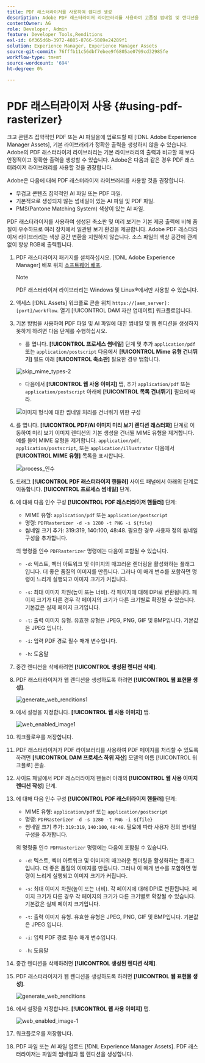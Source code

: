 ```yaml
---
title: PDF 래스터라이저를 사용하여 렌디션 생성
description: Adobe PDF 래스터라이저 라이브러리를 사용하여 고품질 썸네일 및 렌디션을 생성합니다.
contentOwner: AG
role: Developer, Admin
feature: Developer Tools,Renditions
exl-id: 6f365d6b-3972-4885-8766-5889e24289f1
solution: Experience Manager, Experience Manager Assets
source-git-commit: 76fffb11c56dbf7ebee9f6805ae0799cd32985fe
workflow-type: tm+mt
source-wordcount: '694'
ht-degree: 0%

---
```


# PDF 래스터라이저 사용 {#using-pdf-rasterizer}

크고 콘텐츠 집약적인 PDF 또는 AI 파일을에 업로드할 때 [!DNL Adobe Experience Manager Assets], 기본 라이브러리가 정확한 출력을 생성하지 않을 수 있습니다. Adobe의 PDF 래스터라이저 라이브러리는 기본 라이브러리의 출력과 비교할 때 보다 안정적이고 정확한 출력을 생성할 수 있습니다. Adobe은 다음과 같은 경우 PDF 래스터라이저 라이브러리를 사용할 것을 권장합니다.

Adobe은 다음에 대해 PDF 래스터라이저 라이브러리를 사용할 것을 권장합니다.

* 무겁고 콘텐츠 집약적인 AI 파일 또는 PDF 파일.
* 기본적으로 생성되지 않는 썸네일이 있는 AI 파일 및 PDF 파일.
* PMS(Pantone Matching System) 색상이 있는 AI 파일.

PDF 래스터라이저를 사용하여 생성된 축소판 및 미리 보기는 기본 제공 출력에 비해 품질이 우수하므로 여러 장치에서 일관된 보기 환경을 제공합니다. Adobe PDF 래스터라이저 라이브러리는 색상 공간 변환을 지원하지 않습니다. 소스 파일의 색상 공간에 관계없이 항상 RGB에 출력됩니다.

1. PDF 래스터라이저 패키지를 설치하십시오. [!DNL Adobe Experience Manager] 배포 위치 [소프트웨어 배포](https://experience.adobe.com/#/downloads/content/software-distribution/en/aem.html?package=/content/software-distribution/en/details.html/content/dam/aem/public/adobe/packages/cq650/product/assets/aem-assets-pdf-rasterizer-pkg-4.6.zip).

   >[!NOTE]
   >
   >PDF 래스터라이저 라이브러리는 Windows 및 Linux®에서만 사용할 수 있습니다.

1. 액세스 [!DNL Assets] 워크플로 콘솔 위치 `https://[aem_server]:[port]/workflow`. 열기 [!UICONTROL DAM 자산 업데이트] 워크플로입니다.

1. 기본 방법을 사용하여 PDF 파일 및 AI 파일에 대한 썸네일 및 웹 렌디션을 생성하지 못하게 하려면 다음 단계를 수행하십시오.

   * 를 엽니다. **[!UICONTROL 프로세스 썸네일]** 단계 및 추가 `application/pdf` 또는 `application/postscript` 다음에서 **[!UICONTROL Mime 유형 건너뛰기]** 필드 아래 **[!UICONTROL 축소판]** 필요한 경우 탭합니다.

   ![skip_mime_types-2](assets/skip_mime_types-2.png)

   * 다음에서 **[!UICONTROL 웹 사용 이미지]** 탭, 추가 `application/pdf` 또는 `application/postscript` 아래에 **[!UICONTROL 목록 건너뛰기]** 필요에 따라.

   ![이미지 형식에 대한 썸네일 처리를 건너뛰기 위한 구성](assets/web_enabled_imageskiplist.png)

1. 를 엽니다. **[!UICONTROL PDF/AI 이미지 미리 보기 렌디션 래스터화]** 단계로 이동하여 미리 보기 이미지 렌디션의 기본 생성을 건너뛸 MIME 유형을 제거합니다. 예를 들어 MIME 유형을 제거합니다. `application/pdf`, `application/postscript`, 또는 `application/illustrator` 다음에서 **[!UICONTROL MIME 유형]** 목록을 표시합니다.

   ![process_인수](assets/process_arguments.png)

1. 드래그 **[!UICONTROL PDF 래스터라이저 핸들러]** 사이드 패널에서 아래의 단계로 이동합니다. **[!UICONTROL 프로세스 썸네일]** 단계.
1. 에 대해 다음 인수 구성 **[!UICONTROL PDF 래스터라이저 핸들러]** 단계:

   * MIME 유형: `application/pdf` 또는 `application/postscript`
   * 명령: `PDFRasterizer -d -s 1280 -t PNG -i ${file}`
   * 썸네일 크기 추가: 319:319, 140:100, 48:48. 필요한 경우 사용자 정의 썸네일 구성을 추가합니다.

   의 명령줄 인수 `PDFRasterizer` 명령에는 다음이 포함될 수 있습니다.

   * `-d`: 텍스트, 벡터 아트워크 및 이미지의 매끄러운 렌더링을 활성화하는 플래그입니다. 더 좋은 품질의 이미지를 만듭니다. 그러나 이 매개 변수를 포함하면 명령이 느리게 실행되고 이미지 크기가 커집니다.

   * `-s`: 최대 이미지 차원(높이 또는 너비). 각 페이지에 대해 DPI로 변환됩니다. 페이지 크기가 다른 경우 각 페이지의 크기가 다른 크기별로 확장될 수 있습니다. 기본값은 실제 페이지 크기입니다.

   * `-t`: 출력 이미지 유형. 유효한 유형은 JPEG, PNG, GIF 및 BMP입니다. 기본값은 JPEG 입니다.

   * `-i`: 입력 PDF 경로 필수 매개 변수입니다.

   * `-h`: 도움말

1. 중간 렌디션을 삭제하려면 **[!UICONTROL 생성된 렌디션 삭제]**.
1. PDF 래스터라이저가 웹 렌디션을 생성하도록 하려면 **[!UICONTROL 웹 표현물 생성]**.

   ![generate_web_renditions1](assets/generate_web_renditions1.png)

1. 에서 설정을 지정합니다. **[!UICONTROL 웹 사용 이미지]** 탭.

   ![web_enabled_image1](assets/web_enabled_image1.png)

1. 워크플로우를 저장합니다.
1. PDF 래스터라이저가 PDF 라이브러리를 사용하여 PDF 페이지를 처리할 수 있도록 하려면 **[!UICONTROL DAM 프로세스 하위 자산]** 모델의 이름 [!UICONTROL 워크플로] 콘솔.
1. 사이드 패널에서 PDF 래스터라이저 핸들러 아래의 **[!UICONTROL 웹 사용 이미지 렌디션 작성]** 단계.
1. 에 대해 다음 인수 구성 **[!UICONTROL PDF 래스터라이저 핸들러]** 단계:

   * MIME 유형: `application/pdf` 또는 `application/postscript`
   * 명령: `PDFRasterizer -d -s 1280 -t PNG -i ${file}`
   * 썸네일 크기 추가: `319:319`, `140:100`, `48:48`. 필요에 따라 사용자 정의 썸네일 구성을 추가합니다.

   의 명령줄 인수 `PDFRasterizer` 명령에는 다음이 포함될 수 있습니다.

   * `-d`: 텍스트, 벡터 아트워크 및 이미지의 매끄러운 렌더링을 활성화하는 플래그입니다. 더 좋은 품질의 이미지를 만듭니다. 그러나 이 매개 변수를 포함하면 명령이 느리게 실행되고 이미지 크기가 커집니다.

   * `-s`: 최대 이미지 차원(높이 또는 너비). 각 페이지에 대해 DPI로 변환됩니다. 페이지 크기가 다른 경우 각 페이지의 크기가 다른 크기별로 확장될 수 있습니다. 기본값은 실제 페이지 크기입니다.

   * `-t`: 출력 이미지 유형. 유효한 유형은 JPEG, PNG, GIF 및 BMP입니다. 기본값은 JPEG 입니다.

   * `-i`: 입력 PDF 경로 필수 매개 변수입니다.

   * `-h`: 도움말

1. 중간 렌디션을 삭제하려면 **[!UICONTROL 생성된 렌디션 삭제]**.
1. PDF 래스터라이저가 웹 렌디션을 생성하도록 하려면 **[!UICONTROL 웹 표현물 생성]**.

   ![generate_web_renditions](assets/generate_web_renditions.png)

1. 에서 설정을 지정합니다. **[!UICONTROL 웹 사용 이미지]** 탭.

   ![web_enabled_image-1](assets/web_enabled_image-1.png)

1. 워크플로우를 저장합니다.
1. PDF 파일 또는 AI 파일 업로드 [!DNL Experience Manager Assets]. PDF 래스터라이저는 파일의 썸네일과 웹 렌디션을 생성합니다.
